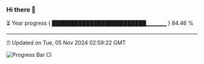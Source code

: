 ### Hi there 👋

⏳ Year progress { █████████████████████████▁▁▁▁▁ } 84.46 %

---

⏰ Updated on Tue, 05 Nov 2024 02:59:22 GMT

![Progress Bar CI](https://github.com/IshwaranRudhara/GIT-ACTION/workflows/Progress%20Bar%20CI/badge.svg)

